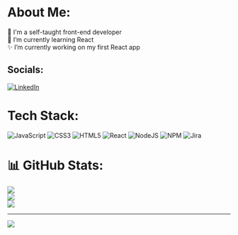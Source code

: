 # About Me:
🚩 I'm a self-taught front-end developer<br>🌱 I’m currently learning React<br>✨ I’m currently working on my first React app<br>


## Socials:
[![LinkedIn](https://img.shields.io/badge/LinkedIn-%230077B5.svg?logo=linkedin&logoColor=white)](https://linkedin.com/in/cristina-șuică-239094267/) 

# Tech Stack:
![JavaScript](https://img.shields.io/badge/javascript-%23323330.svg?style=for-the-badge&logo=javascript&logoColor=%23F7DF1E) ![CSS3](https://img.shields.io/badge/css3-%231572B6.svg?style=for-the-badge&logo=css3&logoColor=white) ![HTML5](https://img.shields.io/badge/html5-%23E34F26.svg?style=for-the-badge&logo=html5&logoColor=white) ![React](https://img.shields.io/badge/react-%2320232a.svg?style=for-the-badge&logo=react&logoColor=%2361DAFB) ![NodeJS](https://img.shields.io/badge/node.js-6DA55F?style=for-the-badge&logo=node.js&logoColor=white) ![NPM](https://img.shields.io/badge/NPM-%23000000.svg?style=for-the-badge&logo=npm&logoColor=white) ![Jira](https://img.shields.io/badge/jira-%230A0FFF.svg?style=for-the-badge&logo=jira&logoColor=white)
# 📊 GitHub Stats:
![](https://github-readme-stats.vercel.app/api?username=yupSeth&theme=dark&hide_border=false&include_all_commits=false&count_private=false)<br/>
![](https://github-readme-streak-stats.herokuapp.com/?user=yupSeth&theme=dark&hide_border=false)<br/>
![](https://github-readme-stats.vercel.app/api/top-langs/?username=yupSeth&theme=dark&hide_border=false&include_all_commits=false&count_private=false&layout=compact)

---
[![](https://visitcount.itsvg.in/api?id=yupSeth&icon=0&color=9)](https://visitcount.itsvg.in)
